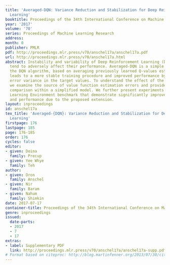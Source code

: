```yaml
---
title: 'Averaged-DQN: Variance Reduction and Stabilization for Deep Reinforcement
  Learning'
booktitle: Proceedings of the 34th International Conference on Machine Learning
year: '2017'
volume: '70'
series: Proceedings of Machine Learning Research
address: 
month: 0
publisher: PMLR
pdf: http://proceedings.mlr.press/v70/anschel17a/anschel17a.pdf
url: http://proceedings.mlr.press/v70/anschel17a.html
abstract: Instability and variability of Deep Reinforcement Learning (DRL) algorithms
  tend to adversely affect their performance. Averaged-DQN is a simple extension to
  the DQN algorithm, based on averaging previously learned Q-values estimates, which
  leads to a more stable training procedure and improved performance by reducing approximation
  error variance in the target values. To understand the effect of the algorithm,
  we examine the source of value function estimation errors and provide an analytical
  comparison within a simplified model. We further present experiments on the Arcade
  Learning Environment benchmark that demonstrate significantly improved stability
  and performance due to the proposed extension.
layout: inproceedings
id: anschel17a
tex_title: 'Averaged-{DQN}: Variance Reduction and Stabilization for Deep Reinforcement
  Learning'
firstpage: 176
lastpage: 185
page: 176-185
order: 176
cycles: false
editor:
- given: Doina
  family: Precup
- given: Yee Whye
  family: Teh
author:
- given: Oron
  family: Anschel
- given: Nir
  family: Baram
- given: Nahum
  family: Shimkin
date: 2017-07-17
container-title: Proceedings of the 34th International Conference on Machine Learning
genre: inproceedings
issued:
  date-parts:
  - 2017
  - 7
  - 17
extras:
- label: Supplementary PDF
  link: http://proceedings.mlr.press/v70/anschel17a/anschel17a-supp.pdf
# Format based on citeproc: http://blog.martinfenner.org/2013/07/30/citeproc-yaml-for-bibliographies/
---
```

